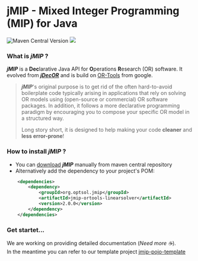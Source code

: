 # jMIP - Mixed Integer Programming (MIP) for Java

![Maven Central Version](https://img.shields.io/maven-central/v/org.optsol.jmip/jmip-core)
![](https://img.shields.io/badge/java--version-11-blue.svg)

### What is **_jMIP_** ?

**_jMIP_** is a **Dec**larative Java API for **O**perations **R**esearch (OR) software. It evolved from [**_jDecOR_**](https://github.com/OPTIMAL-SOLUTION-org/jdecor-pojo-template/) and is build on [OR-Tools](https://github.com/google/or-tools) from google.

>**_jMIP_**'s original purpose is to get rid of the often hard-to-avoid boilerplate code typically arising in applications that rely on solving OR models using (open-source or commercial) OR software packages. In addition, it follows a more declarative programming paradigm by encouraging you to compose your specific OR model in a structured way.
>
> Long story short, it is designed to help making your code **cleaner** and **less error-prone**!

### How to install **_jMIP_** ?

* You can [download](https://central.sonatype.com/namespace/org.optsol.jmip) **_jMIP_** manually from maven central repository
* Alternatively add the dependency to your project's POM:
```xml
    <dependencies>
        <dependency>
            <groupId>org.optsol.jmip</groupId>
            <artifactId>jmip-ortools-linearsolver</artifactId>
            <version>2.0.0</version>
        </dependency>
    </dependencies>
```

### Get startet...

We are working on providing detailed documentation (_Need more :coffee:_). \
In the meantime you can refer to our template project [jmip-pojo-template](https://github.com/OPTIMAL-SOLUTION-org/jmip-pojo-template/)